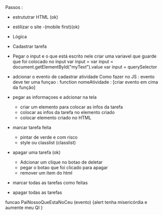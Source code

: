 Passos : 
- estrututrar HTML (ok)
- estilizar o site -(mobile first)(ok)
- Lógica 
 - Cadastrar tarefa 
  - Pegar o input e o que está escrito nele 
criar uma variavel que guarde que foi colocado no input 
var input = 
var input = document.getElementById("myText").value
var input = querySelector
  - adcionar o evento de cadastrar atividade 
Como fazer no JS : 
evento deve ter uma funçao : 
function nomeAtividade :
[criar evento em cima da função]

 - pegar as informaçoes e adcionar na tela 
   - criar um elemento para colocar as infos da tarefa 
   - colocar as infos da tarefa no elemento criado 
   - colocar elemento criado no HTML
 - marcar tarefa feita 
    - pintar de verde e com risco 
    - style ou classlist (classlist)
 - apagar uma tarefa (ok)
   - Adcionar um clique no botao de deletar 
   - pegar o botao que foi clicado para apagar 
   - remover um item do html 
 - marcar todas as tarefas como feitas
 - apagar todas as tarefas 


 funcao PaiNossoQueEstaNoCeu (evento) {alert tenha misericórdia e aumente meu QI }
